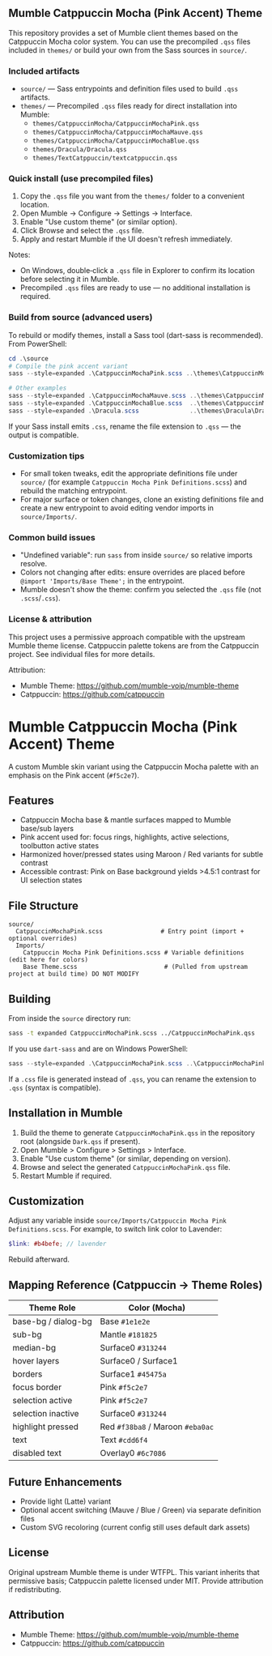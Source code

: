 ## Mumble Catppuccin Mocha (Pink Accent) Theme

This repository provides a set of Mumble client themes based on the Catppuccin Mocha color system. You can use the precompiled `.qss` files included in `themes/` or build your own from the Sass sources in `source/`.

### Included artifacts
- `source/` — Sass entrypoints and definition files used to build `.qss` artifacts.
- `themes/` — Precompiled `.qss` files ready for direct installation into Mumble:
  - `themes/CatppuccinMocha/CatppuccinMochaPink.qss`
  - `themes/CatppuccinMocha/CatppuccinMochaMauve.qss`
  - `themes/CatppuccinMocha/CatppuccinMochaBlue.qss`
  - `themes/Dracula/Dracula.qss`
  - `themes/TextCatppuccin/textcatppuccin.qss`

### Quick install (use precompiled files)
1. Copy the `.qss` file you want from the `themes/` folder to a convenient location.
2. Open Mumble → Configure → Settings → Interface.
3. Enable "Use custom theme" (or similar option).
4. Click Browse and select the `.qss` file.
5. Apply and restart Mumble if the UI doesn't refresh immediately.

Notes:
- On Windows, double‑click a `.qss` file in Explorer to confirm its location before selecting it in Mumble.
- Precompiled `.qss` files are ready to use — no additional installation is required.

### Build from source (advanced users)
To rebuild or modify themes, install a Sass tool (dart-sass is recommended). From PowerShell:

```powershell
cd .\source
# Compile the pink accent variant
sass --style=expanded .\CatppuccinMochaPink.scss ..\themes\CatppuccinMocha\CatppuccinMochaPink.qss

# Other examples
sass --style=expanded .\CatppuccinMochaMauve.scss ..\themes\CatppuccinMocha\CatppuccinMochaMauve.qss
sass --style=expanded .\CatppuccinMochaBlue.scss  ..\themes\CatppuccinMocha\CatppuccinMochaBlue.qss
sass --style=expanded .\Dracula.scss              ..\themes\Dracula\Dracula.qss
```

If your Sass install emits `.css`, rename the file extension to `.qss` — the output is compatible.

### Customization tips
- For small token tweaks, edit the appropriate definitions file under `source/` (for example `Catppuccin Mocha Pink Definitions.scss`) and rebuild the matching entrypoint.
- For major surface or token changes, clone an existing definitions file and create a new entrypoint to avoid editing vendor imports in `source/Imports/`.

### Common build issues
- "Undefined variable": run `sass` from inside `source/` so relative imports resolve.
- Colors not changing after edits: ensure overrides are placed before `@import 'Imports/Base Theme';` in the entrypoint.
- Mumble doesn't show the theme: confirm you selected the `.qss` file (not `.scss`/`.css`).

### License & attribution
This project uses a permissive approach compatible with the upstream Mumble theme license. Catppuccin palette tokens are from the Catppuccin project. See individual files for more details.

Attribution:
- Mumble Theme: https://github.com/mumble-voip/mumble-theme
- Catppuccin: https://github.com/catppuccin
# Mumble Catppuccin Mocha (Pink Accent) Theme

A custom Mumble skin variant using the Catppuccin Mocha palette with an emphasis on the Pink accent (`#f5c2e7`).

## Features
- Catppuccin Mocha base & mantle surfaces mapped to Mumble base/sub layers
- Pink accent used for: focus rings, highlights, active selections, toolbutton active states
- Harmonized hover/pressed states using Maroon / Red variants for subtle contrast
- Accessible contrast: Pink on Base background yields >4.5:1 contrast for UI selection states

## File Structure
```
source/
  CatppuccinMochaPink.scss                # Entry point (import + optional overrides)
  Imports/
    Catppuccin Mocha Pink Definitions.scss # Variable definitions (edit here for colors)
    Base Theme.scss                        # (Pulled from upstream project at build time) DO NOT MODIFY
```

## Building
From inside the `source` directory run:

```bash
sass -t expanded CatppuccinMochaPink.scss ../CatppuccinMochaPink.qss
```

If you use `dart-sass` and are on Windows PowerShell:
```powershell
sass --style=expanded .\CatppuccinMochaPink.scss ..\CatppuccinMochaPink.qss
```

If a `.css` file is generated instead of `.qss`, you can rename the extension to `.qss` (syntax is compatible).

## Installation in Mumble
1. Build the theme to generate `CatppuccinMochaPink.qss` in the repository root (alongside `Dark.qss` if present).
2. Open Mumble > Configure > Settings > Interface.
3. Enable "Use custom theme" (or similar, depending on version).
4. Browse and select the generated `CatppuccinMochaPink.qss` file.
5. Restart Mumble if required.

## Customization
Adjust any variable inside `source/Imports/Catppuccin Mocha Pink Definitions.scss`.
For example, to switch link color to Lavender:
```scss
$link: #b4befe; // lavender
```
Rebuild afterward.

## Mapping Reference (Catppuccin → Theme Roles)
| Theme Role | Color (Mocha) |
|------------|---------------|
| base-bg / dialog-bg | Base `#1e1e2e` |
| sub-bg | Mantle `#181825` |
| median-bg | Surface0 `#313244` |
| hover layers | Surface0 / Surface1 |
| borders | Surface1 `#45475a` |
| focus border | Pink `#f5c2e7` |
| selection active | Pink `#f5c2e7` |
| selection inactive | Surface0 `#313244` |
| highlight pressed | Red `#f38ba8` / Maroon `#eba0ac` |
| text | Text `#cdd6f4` |
| disabled text | Overlay0 `#6c7086` |

## Future Enhancements
- Provide light (Latte) variant
- Optional accent switching (Mauve / Blue / Green) via separate definition files
- Custom SVG recoloring (current config still uses default dark assets)

## License
Original upstream Mumble theme is under WTFPL. This variant inherits that permissive basis; Catppuccin palette licensed under MIT. Provide attribution if redistributing.

## Attribution
- Mumble Theme: https://github.com/mumble-voip/mumble-theme
- Catppuccin: https://github.com/catppuccin
